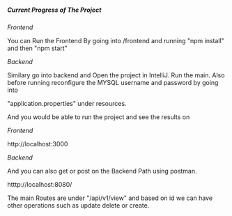 ##### Current Progress of The Project 

*Frontend*


You can Run the Frontend By going into /frontend and running 
"npm install" and then
"npm start" 

*Backend*


Similary go into backend and Open the project in IntelliJ.
Run the main. 
Also before running reconfigure the MYSQL username and password by going into

"application.properties" under resources.

And you would be able to run the project and see the results on 

*Frontend*


http://localhost:3000

*Backend*


And you can also get or post on the Backend Path using postman.

htttp://localhost:8080/ 

The main Routes are under "/api/v1/view"
and based on id we can have other operations such as update delete or create.



